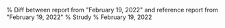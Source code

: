 % Diff between report from "February 19, 2022" and reference report from "February 19, 2022"
% Strudy
% February 19, 2022


